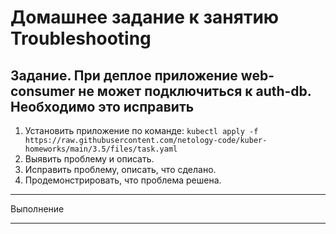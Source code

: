 # Домашнее задание к занятию Troubleshooting

## Задание. При деплое приложение web-consumer не может подключиться к auth-db. Необходимо это исправить
1. Установить приложение по команде:
`` kubectl apply -f https://raw.githubusercontent.com/netology-code/kuber-homeworks/main/3.5/files/task.yaml ``
2. Выявить проблему и описать.
3. Исправить проблему, описать, что сделано.
4. Продемонстрировать, что проблема решена.

***
Выполнение
***

